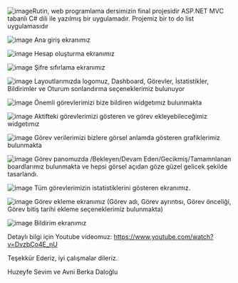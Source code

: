 ![image](https://github.com/user-attachments/assets/11b43bde-dcc1-4d5c-98b9-48618424fc4a)Rutin, web programlama dersimizin final projesidir
ASP.NET MVC tabanlı C# dili ile yazılmış bir uygulamadır.
Projemiz bir to do list uygulamasıdır 

![image](https://github.com/user-attachments/assets/9fcaec39-51ae-44c4-b54e-26440ec7fa1e) Ana giriş ekranımız

![image](https://github.com/user-attachments/assets/da05289b-12bb-4baf-9e8e-4d3552750833) Hesap oluşturma ekranımız

![image](https://github.com/user-attachments/assets/bed5ee29-b904-49f1-8149-472366ec31b6) Şifre sıfırlama ekranımız

![image](https://github.com/user-attachments/assets/3a305a31-95ae-43d3-ab0d-ac1209ac4a99) Layoutlarımızda logomuz, Dashboard, Görevler, İstatistikler, Bildirimler ve Oturum sonlandırma seçeneklerimiz bulunuyor

![image](https://github.com/user-attachments/assets/8b1ccaf1-99cb-40b4-a9cc-bc38374e9c01) Önemli görevlerimizi bize bildiren widgetımız bulunmakta

![image](https://github.com/user-attachments/assets/ee32f6ac-20f8-43c9-8990-5e0136584e01) Aktifteki görevlerimizi gösteren ve görev ekleyebileceğimiz widgetımız

![image](https://github.com/user-attachments/assets/dd9b7165-eb3b-419a-b5f9-31daef97d634) Görev verilerimizi bizlere görsel anlamda gösteren grafiklerimiz bulunmakta

![image](https://github.com/user-attachments/assets/8018b3b4-8d63-4da1-a21a-5d46f8e3390e) Görev panomuzda /Bekleyen/Devam Eden/Gecikmiş/Tamamnlanan boardlarımız bulunmakta ve hepsi görsel açıdan göze güzel gelicek şekilde tasarlandı.

![image](https://github.com/user-attachments/assets/3de2918f-d0c0-42ac-92a2-cc25eb191817) Tüm görevlerimizin istatistiklerini gösteren ekranımız.

![image](https://github.com/user-attachments/assets/e5f0ef46-07b4-4687-87f2-4527a81acf30) Görev ekleme ekranımız (Görev adı, Görev ayrıntısı, Görev önceliği, Görev bitiş tarihi ekleme seçeneklerimiz bulunmakta)

![image](https://github.com/user-attachments/assets/7a841fdb-4b10-4126-b252-a3b000c58b44) Bildirim ekranımız

Detaylı bilgi için Youtube videomuz: https://www.youtube.com/watch?v=DvzbCo4E_nU

Teşekkür Ederiz, iyi çalışmalar dileriz.

Huzeyfe Sevim ve Avni Berka Daloğlu










